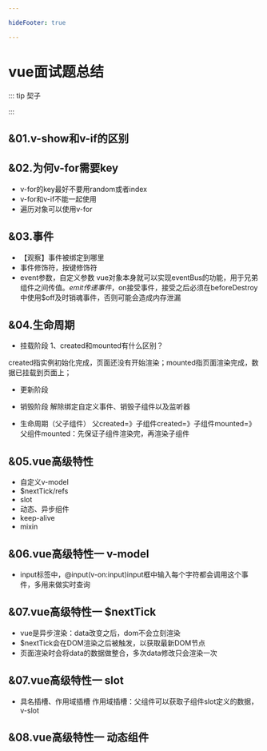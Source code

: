 ```yaml
---

hideFooter: true

---
```

# vue面试题总结 #

::: tip 契子

:::

## &01.v-show和v-if的区别 ##

## &02.为何v-for需要key ##
- v-for的key最好不要用random或者index
- v-for和v-if不能一起使用
- 遍历对象可以使用v-for

## &03.事件 ##
- 【观察】事件被绑定到哪里
- 事件修饰符，按键修饰符
- event参数，自定义参数
vue对象本身就可以实现eventBus的功能，用于兄弟组件之间传值。$emit传递事件，$on接受事件，接受之后必须在beforeDestroy中使用$off及时销魂事件，否则可能会造成内存泄漏

## &04.生命周期 ##
- 挂载阶段
1、created和mounted有什么区别？

created指实例初始化完成，页面还没有开始渲染；mounted指页面渲染完成，数据已挂载到页面上；

- 更新阶段
- 销毁阶段
解除绑定自定义事件、销毁子组件以及监听器

- 生命周期（父子组件）
父created=》子组件created=》子组件mounted=》父组件mounted：先保证子组件渲染完，再渲染子组件

## &05.vue高级特性 ##
- 自定义v-model
- $nextTick/refs
- slot
- 动态、异步组件
- keep-alive
- mixin

## &06.vue高级特性一  v-model ##
- input标签中，@input(v-on:input)input框中输入每个字符都会调用这个事件，多用来做实时查询


## &07.vue高级特性一  $nextTick ##
- vue是异步渲染：data改变之后，dom不会立刻渲染
- $nextTick会在DOM渲染之后被触发，以获取最新DOM节点
- 页面渲染时会将data的数据做整合，多次data修改只会渲染一次


## &07.vue高级特性一  slot ##
- 具名插槽、作用域插槽
作用域插槽：父组件可以获取子组件slot定义的数据，v-slot

## &08.vue高级特性一  动态组件 ##